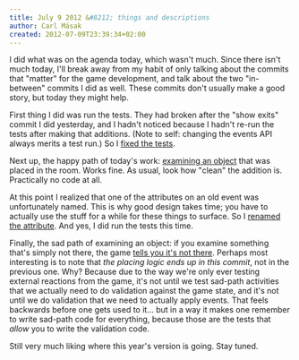 ```yaml
---
title: July 9 2012 &#8212; things and descriptions
author: Carl Mäsak
created: 2012-07-09T23:39:34+02:00
---
```

I did what was on the agenda today, which wasn't much. Since there isn't much
today, I'll break away from my habit of only talking about the commits that
"matter" for the game development, and talk about the two "in-between" commits
I did as well. These commits don't usually make a good story, but today they
might help.

First thing I did was run the tests. They had broken after the "show exits"
commit I did yesterday, and I hadn't noticed because I hadn't re-run the tests
after making that additions. (Note to self: changing the events API always
merits a test run.) So I [fixed the
tests](https://github.com/masak/crypt/commit/f8d2a55f31a534887d202a2796ea6ea77f8b9b32).

Next up, the happy path of today's work: [examining an
object](https://github.com/masak/crypt/commit/02858d2a97204ed09586f296eb42625766ed0f0c)
that was placed in the room. Works fine. As usual, look how "clean" the
addition is. Practically no code at all.

At this point I realized that one of the attributes on an old event was
unfortunately named. This is why good design takes time; you have to actually
use the stuff for a while for these things to surface. So I [renamed the
attribute](https://github.com/masak/crypt/commit/015b292d311ebac11c70158deac916fcbda3d655).
And yes, I did run the tests this time.

Finally, the sad path of examining an object: if you examine something that's
simply not there, the game [tells you it's not
there](https://github.com/masak/crypt/commit/015b292d311ebac11c70158deac916fcbda3d655).
Perhaps most interesting is to note that *the placing logic ends up in this
commit*, not in the previous one. Why? Because due to the way we're only ever
testing external reactions from the game, it's not until we test sad-path
activities that we actually need to do validation against the game state, and
it's not until we do validation that we need to actually apply events. That
feels backwards before one gets used to it... but in a way it makes one
remember to write sad-path code for everything, because those are the tests
that *allow* you to write the validation code.

Still very much liking where this year's version is going. Stay tuned.
